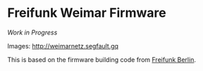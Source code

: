 # Freifunk Weimar Firmware 

*Work in Progress* 

Images: http://weimarnetz.segfault.gq

This is based on the firmware building code from [Freifunk Berlin](https://github.com/freifunk-berlin/firmware).

